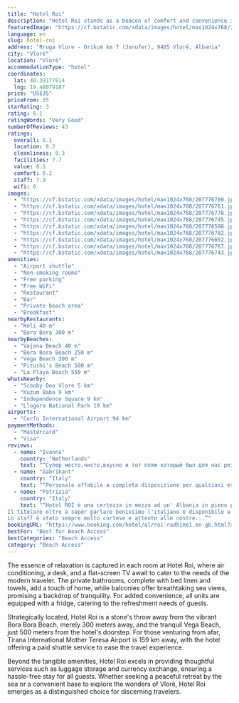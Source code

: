 ```yaml
---
title: "Hotel Roi"
description: "Hotel Roi stands as a beacon of comfort and convenience in Vlorë, mere steps away from the pristine sands of Vajana Beach."
featuredImage: "https://cf.bstatic.com/xdata/images/hotel/max1024x768/207776790.jpg?k=abedcaf56956e3281001fe657f0b2f155d74d3e899c82c989d8a9fcfcf6ba502&o=&hp=1"
language: en
slug: hotel-roi
address: "Rruga Vlore - Orikum km 7 (Jonufer), 9405 Vlorë, Albania"
city: "Vlorë"
location: "Vlorë"
accommodationType: "hotel"
coordinates:
  lat: 40.39177814
  lng: 19.48079187
price: "US$35"
priceFrom: 35
starRating: 3
rating: 8.1
ratingWords: "Very Good"
numberOfReviews: 43
ratings:
  overall: 8.1
  location: 8.2
  cleanliness: 8.3
  facilities: 7.7
  value: 8.1
  comfort: 8.2
  staff: 7.9
  wifi: 0
images:
  - "https://cf.bstatic.com/xdata/images/hotel/max1024x768/207776790.jpg?k=abedcaf56956e3281001fe657f0b2f155d74d3e899c82c989d8a9fcfcf6ba502&o=&hp=1"
  - "https://cf.bstatic.com/xdata/images/hotel/max1024x768/207776761.jpg?k=97845a36f3bdc8a1e689a3829445aa1706eb8efe4b411559bab1a4a6db9b2bd3&o=&hp=1"
  - "https://cf.bstatic.com/xdata/images/hotel/max1024x768/207776778.jpg?k=43e5b88b6b3bb0ff64d405430b847772423b3a8c38c9135745e3e3158777d59f&o=&hp=1"
  - "https://cf.bstatic.com/xdata/images/hotel/max1024x768/207776745.jpg?k=de64f1bd99c72afbbdb8117d96fb5bafe5c7051ea40573fdf8ecfac4f9162cde&o=&hp=1"
  - "https://cf.bstatic.com/xdata/images/hotel/max1024x768/207776598.jpg?k=84e197df33b2fb88c426b304fa285ea5f21605264f3f0aa8fe1dc657fd38b26a&o=&hp=1"
  - "https://cf.bstatic.com/xdata/images/hotel/max1024x768/207776782.jpg?k=b84c85c20ac9a897e3a75e6a05c1d40f5b914b4050259a75a4153ad0b5757626&o=&hp=1"
  - "https://cf.bstatic.com/xdata/images/hotel/max1024x768/207776652.jpg?k=bba717cf1ddb0c219174ab9b283d377c662dd2c1d993e0ab5211f288efa5a7de&o=&hp=1"
  - "https://cf.bstatic.com/xdata/images/hotel/max1024x768/207776767.jpg?k=ea9b02e1f0e2c565e38d0e616f67061e0d933d810f325dee1e74ee7efe953737&o=&hp=1"
  - "https://cf.bstatic.com/xdata/images/hotel/max1024x768/207776743.jpg?k=3720ea003ca920db8378dea2c4ac0c5c70430e9a2748af6f9fd917d3d1130042&o=&hp=1"
amenities:
  - "Airport shuttle"
  - "Non-smoking rooms"
  - "Free parking"
  - "Free WiFi"
  - "Restaurant"
  - "Bar"
  - "Private beach area"
  - "Breakfast"
nearbyRestaurants:
  - "Keli 40 m"
  - "Bora Bora 300 m"
nearbyBeaches:
  - "Vajana Beach 40 m"
  - "Bora Bora Beach 250 m"
  - "Vega Beach 300 m"
  - "Pitushi's Beach 500 m"
  - "La Playa Beach 550 m"
whatsNearby:
  - "Scooby Doo Vlore 5 km"
  - "Kuzum Baba 9 km"
  - "Independence Square 9 km"
  - "Llogora National Park 19 km"
airports:
  - "Corfu International Airport 94 km"
paymentMethods:
  - "Mastercard"
  - "Visa"
reviews:
  - name: "Ivanna"
    country: "Netherlands"
    text: "“Супер место,чисто,вкусно и тот пляж который был для нас резервирован был самый лучший!”"
  - name: "Gabrikant"
    country: "Italy"
    text: "“Personale affabile a completa disposizione per qualsiasi esigenza”"
  - name: "Patrizia"
    country: "Italy"
    text: "“Hotel ROI è una certezza in mezzo ad un' Albania in pieno progresso.
Il titolare oltre a saper parlare benissimo l'italiano è disponibile a rispondere e risolvere ogni dubbio o problema.
Lo staff è stato sempre molto cortese e attento alle nostre...”"
bookingURL: "https://www.booking.com/hotel/al/roi-radhime1.en-gb.html?aid=8035640"
bestFor: "Best for Beach Access"
bestCategories: "Beach Access"
category: "Beach Access"
---
```


The essence of relaxation is captured in each room at Hotel Roi, where air conditioning, a desk, and a flat-screen TV await to cater to the needs of the modern traveler. The private bathrooms, complete with bed linen and towels, add a touch of home, while balconies offer breathtaking sea views, promising a backdrop of tranquility. For added convenience, all units are equipped with a fridge, catering to the refreshment needs of guests.

Strategically located, Hotel Roi is a stone's throw away from the vibrant Bora Bora Beach, merely 300 meters away, and the tranquil Vega Beach, just 500 meters from the hotel's doorstep. For those venturing from afar, Tirana International Mother Teresa Airport is 159 km away, with the hotel offering a paid shuttle service to ease the travel experience.

Beyond the tangible amenities, Hotel Roi excels in providing thoughtful services such as luggage storage and currency exchange, ensuring a hassle-free stay for all guests. Whether seeking a peaceful retreat by the sea or a convenient base to explore the wonders of Vlorë, Hotel Roi emerges as a distinguished choice for discerning travelers.